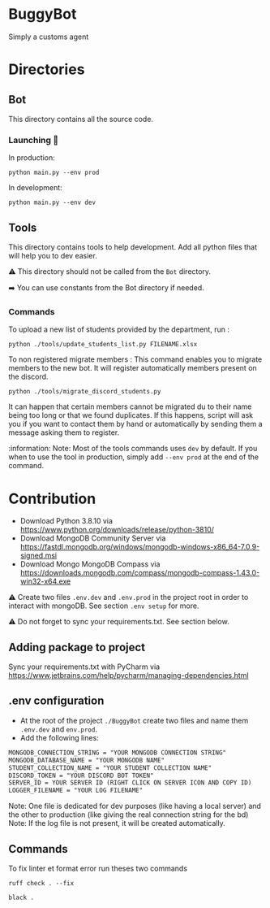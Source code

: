 # BuggyBot
Simply a customs agent

# Directories

## Bot
This directory contains all the source code.
### Launching :rocket:
In production:
```commandline
python main.py --env prod
```

In development:
```commandline
python main.py --env dev
```

## Tools
This directory contains tools to help development. Add all python files that will help you to dev easier.

:warning: This directory should not be called from the `Bot` directory.

:arrow_right: You can use constants from the Bot directory if needed.

### Commands
To upload a new list of students provided by the department, run :
```commandline
python ./tools/update_students_list.py FILENAME.xlsx
```

To non registered migrate members :
This command enables you to migrate members to the new bot. It will register automatically members present on the discord.
```commandline
python ./tools/migrate_discord_students.py
```
It can happen that certain members cannot be migrated du to their name being too long or that we found duplicates.
If this happens, script will ask you if you want to contact them by hand or automatically by sending them a message asking them to register.

:information: Note: Most of the tools commands uses `dev` by default. If you when to use the tool in production, simply add `--env prod` at the end of the command.
# Contribution
- Download Python 3.8.10 via https://www.python.org/downloads/release/python-3810/
- Download MongoDB Community Server via https://fastdl.mongodb.org/windows/mongodb-windows-x86_64-7.0.9-signed.msi
- Download Mongo MongoDB Compass via https://downloads.mongodb.com/compass/mongodb-compass-1.43.0-win32-x64.exe

:warning: Create two files `.env.dev` and `.env.prod` in the project root in order to interact with mongoDB. See section `.env setup` for more.

:warning: Do not forget to sync your requirements.txt. See section below.

## Adding package to project
Sync your requirements.txt with PyCharm via https://www.jetbrains.com/help/pycharm/managing-dependencies.html

## .env configuration
- At the root of the project `./BuggyBot` create two files and name them `.env.dev` and `env.prod`.
- Add the following lines:
```md
MONGODB_CONNECTION_STRING = "YOUR MONGODB CONNECTION STRING"
MONGODB_DATABASE_NAME = "YOUR MONGODB NAME"
STUDENT_COLLECTION_NAME = "YOUR STUDENT COLLECTION NAME"
DISCORD_TOKEN = "YOUR DISCORD BOT TOKEN"
SERVER_ID = YOUR SERVER ID (RIGHT CLICK ON SERVER ICON AND COPY ID)
LOGGER_FILENAME = "YOUR LOG FILENAME"
```

Note: One file is dedicated for dev purposes (like having a local server) and the other to production (like giving the real connection string for the bd)
Note: If the log file is not present, it will be created automatically.
## Commands
To fix linter et format error run theses two commands
```commandline
ruff check . --fix
```
```commandline
black .
```
